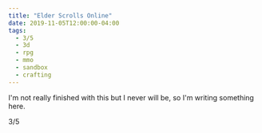 ```yaml
---
title: "Elder Scrolls Online"
date: 2019-11-05T12:00:00-04:00
tags:
  - 3/5
  - 3d
  - rpg
  - mmo
  - sandbox
  - crafting
---
```


I'm not really finished with this but I never will be, so I'm writing something here.

3/5
